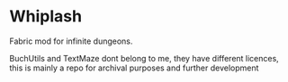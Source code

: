 # Whiplash
Fabric mod for infinite dungeons.

BuchUtils and TextMaze dont belong to me, they have different licences, this is mainly a repo for archival purposes and further development
